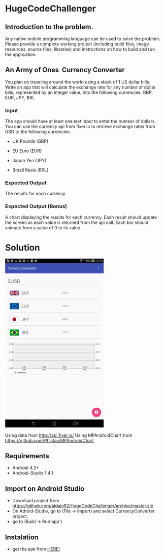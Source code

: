 # HugeCodeChallenger

## Introduction to the problem.

Any native mobile programming language can be used to solve the problem. Please provide a complete working project (including build files, image resources, source files, libraries) and instructions on how to build and run the application.

## An Army of Ones ­ Currency Converter

You plan on traveling around the world using a stack of 1 US dollar bills. Write an app that will calculate the exchange rate for any number of dollar bills, represented by an integer value, into the following currencies: GBP, EUR, JPY, BRL.

### Input

The app should have at least one text input to enter the number of dollars.  You can use the currency api from fixer.io to retrieve exchange rates from USD to the following currencies:

  - UK Pounds (GBP)
  
  - EU Euro (EUR) 

  - Japan Yen (JPY) 

  - Brazil Reais (BRL)

### Expected Output

The results for each currency.

### Expected Output ­(Bonus)
A chart displaying the results for each currency.  Each result should update the screen as each value is returned from the api call. Each bar should animate from a value of 0 to its value.

# Solution

![alt tag](https://github.com/aldajo92/HugeCodeChallenger/blob/master/CurrencyConverter/example2.gif)

Using data from http://api.fixer.io/
Using MPAndroidChart from https://github.com/PhilJay/MPAndroidChart

## Requirements

* Android 4.2+
* Android-Studio 1.4.1

## Import on Android Studio

* Download project from https://github.com/aldajo92/HugeCodeChallenger/archive/master.zip
* On Adroid-Studio, go to (File -> import) and select CurrencyConverter project.
* go to (Build -> Run'app')

## Instalation

* get the apk from [HERE!](/HugeCodeChallenger/raw/master/CurrencyConverter/CurrencyConverter.apk)
